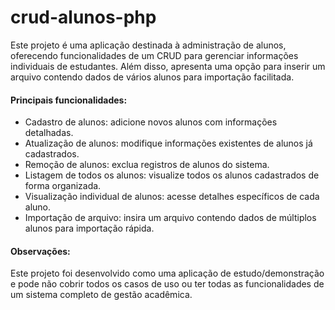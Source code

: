 # crud-alunos-php

Este projeto é uma aplicação destinada à administração de alunos, oferecendo funcionalidades de um CRUD para gerenciar informações individuais de estudantes. Além disso, apresenta uma opção para inserir um arquivo contendo dados de vários alunos para importação facilitada.

#### Principais funcionalidades:

- Cadastro de alunos: adicione novos alunos com informações detalhadas.
- Atualização de alunos: modifique informações existentes de alunos já cadastrados.
- Remoção de alunos: exclua registros de alunos do sistema.
- Listagem de todos os alunos: visualize todos os alunos cadastrados de forma organizada.
- Visualização individual de alunos: acesse detalhes específicos de cada aluno.
- Importação de arquivo: insira um arquivo contendo dados de múltiplos alunos para importação rápida.

#### Observações:

Este projeto foi desenvolvido como uma aplicação de estudo/demonstração e pode não cobrir todos os casos de uso ou ter todas as funcionalidades de um sistema completo de gestão acadêmica.
